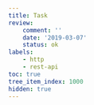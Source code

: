 ```yaml
---
title: Task
review:
    comment: ''
    date: '2019-03-07'
    status: ok
labels:
    - http
    - rest-api
toc: true
tree_item_index: 1000
hidden: true
---
```

